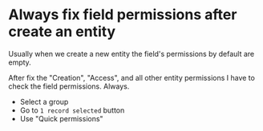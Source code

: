 # Always fix field permissions after create an entity

Usually when we create a new entity the field's permissions by default
are empty.

After fix the "Creation", "Access", and all other entity permissions I
have to check the field permissions. Always.

- Select a group
- Go to `1 record selected` button
- Use "Quick permissions"
